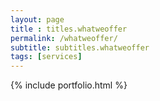 ```yaml
--- 
layout: page
title : titles.whatweoffer 
permalink: /whatweoffer/
subtitle: subtitles.whatweoffer 
tags: [services]
---
```


{% include portfolio.html %}
